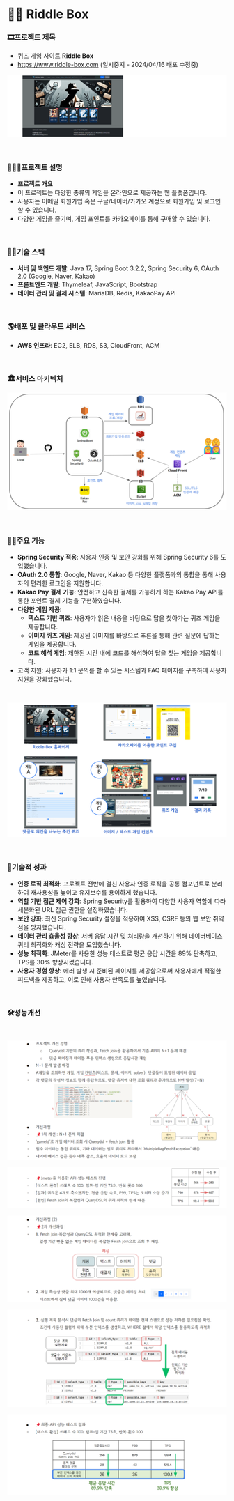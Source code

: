 
# 🧙🏻 Riddle Box


### 🎞️프로젝트 제목
- 퀴즈 게임 사이트 **Riddle Box** 
- https://www.riddle-box.com (일시중지 - 2024/04/16 배포 수정중)

![홈페이지 이미지](readme_img/index_page.png)

<br>


### 🧑🏻‍💻프로젝트 설명
- **프로젝트 개요**
- 이 프로젝트는 다양한 종류의 게임을 온라인으로 제공하는 웹 플랫폼입니다. 
- 사용자는 이메일 회원가입 혹은 구글/네이버/카카오 계정으로 회원가입 및 로그인 할 수 있습니다.
- 다양한 게임을 즐기며, 게임 포인트를 카카오페이를 통해 구매할 수 있습니다.

<br>

### ✍🏻기술 스택
- **서버 및 백엔드 개발**: Java 17, Spring Boot 3.2.2, Spring Security 6, OAuth 2.0 (Google, Naver, Kakao)
- **프론트엔드 개발**: Thymeleaf, JavaScript, Bootstrap
- **데이터 관리 및 결제 시스템**: MariaDB, Redis, KakaoPay API

<br>

### 🌎배포 및 클라우드 서비스
- **AWS 인프라**: EC2, ELB, RDS, S3, CloudFront, ACM

<br>

### 🏛️서비스 아키텍처

![서비스 아키텍처](readme_img/Service_Architecture.png)


<br>

### 🐻‍❄️주요 기능
- **Spring Security 적용**: 사용자 인증 및 보안 강화를 위해 Spring Security 6를 도입했습니다.
- **OAuth 2.0 통합**: Google, Naver, Kakao 등 다양한 플랫폼과의 통합을 통해 사용자의 편리한 로그인을 지원합니다.
- **Kakao Pay 결제 기능**: 안전하고 신속한 결제를 가능하게 하는 Kakao Pay API를 통한 포인트 결제 기능을 구현하였습니다.
- **다양한 게임 제공**:
   - **텍스트 기반 퀴즈**: 사용자가 읽은 내용을 바탕으로 답을 찾아가는 퀴즈 게임을 제공합니다.
   - **이미지 퀴즈 게임**: 제공된 이미지를 바탕으로 추론을 통해 관련 질문에 답하는 게임을 제공합니다.
   - **코드 해석 게임**: 제한된 시간 내에 코드를 해석하여 답을 찾는 게임을 제공합니다.
- 고객 지원: 사용자가 1:1 문의를 할 수 있는 시스템과 FAQ 페이지를 구축하여 사용자 지원을 강화했습니다.

<br>

![페이지 및 기능](readme_img/Page_and_Feature_Introduction.png)


<br>

### 👻기술적 성과
- **인증 로직 최적화**: 프로젝트 전반에 걸친 사용자 인증 로직을 공통 컴포넌트로 분리하여 재사용성을 높이고 유지보수를 용이하게 했습니다.
- **역할 기반 접근 제어 강화**: Spring Security를 활용하여 다양한 사용자 역할에 따라 세분화된 URL 접근 권한을 설정하였습니다.
- **보안 강화**: 최신 Spring Security 설정을 적용하여 XSS, CSRF 등의 웹 보안 취약점을 방지했습니다.
- **데이터 관리 효율성 향상**: 서버 응답 시간 및 처리량을 개선하기 위해 데이터베이스 쿼리 최적화와 캐싱 전략을 도입했습니다.
- **성능 최적화**: JMeter를 사용한 성능 테스트로 평균 응답 시간을 89% 단축하고, TPS를 30% 향상시켰습니다.
- **사용자 경험 향상**: 에러 발생 시 준비된 페이지를 제공함으로써 사용자에게 적절한 피드백을 제공하고, 이로 인해 사용자 만족도를 높였습니다.

<br>

### 🛠️성능개선

<br>

![성능 개선_1](readme_img/improvement_1.png)

![성능 개선_2](readme_img/improvement_2.png)

![성능 개선_2](readme_img/improvement_3.png)

![성능 개선_2](readme_img/improvement_4.png)

![성능 개선_2](readme_img/improvement_5.png)


